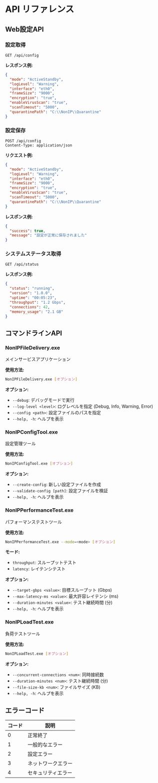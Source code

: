 # API リファレンス

## Web設定API

### 設定取得
```http
GET /api/config
```

**レスポンス例:**
```json
{
  "mode": "ActiveStandby",
  "logLevel": "Warning",
  "interface": "eth0",
  "frameSize": "9000",
  "encryption": "true",
  "enableVirusScan": "true",
  "scanTimeout": "5000",
  "quarantinePath": "C:\\NonIP\\Quarantine"
}
```

### 設定保存
```http
POST /api/config
Content-Type: application/json
```

**リクエスト例:**
```json
{
  "mode": "ActiveStandby",
  "logLevel": "Warning",
  "interface": "eth0",
  "frameSize": "9000",
  "encryption": "true",
  "enableVirusScan": "true",
  "scanTimeout": "5000",
  "quarantinePath": "C:\\NonIP\\Quarantine"
}
```

**レスポンス例:**
```json
{
  "success": true,
  "message": "設定が正常に保存されました"
}
```

### システムステータス取得
```http
GET /api/status
```

**レスポンス例:**
```json
{
  "status": "running",
  "version": "1.0.0",
  "uptime": "00:05:23",
  "throughput": "1.2 Gbps",
  "connections": 42,
  "memory_usage": "2.1 GB"
}
```

## コマンドラインAPI

### NonIPFileDelivery.exe
メインサービスアプリケーション

**使用方法:**
```bash
NonIPFileDelivery.exe [オプション]
```

**オプション:**
- `--debug`: デバッグモードで実行
- `--log-level <level>`: ログレベルを指定 (Debug, Info, Warning, Error)
- `--config <path>`: 設定ファイルのパスを指定
- `--help, -h`: ヘルプを表示

### NonIPConfigTool.exe
設定管理ツール

**使用方法:**
```bash
NonIPConfigTool.exe [オプション]
```

**オプション:**
- `--create-config`: 新しい設定ファイルを作成
- `--validate-config [path]`: 設定ファイルを検証
- `--help, -h`: ヘルプを表示

### NonIPPerformanceTest.exe
パフォーマンステストツール

**使用方法:**
```bash
NonIPPerformanceTest.exe --mode=<mode> [オプション]
```

**モード:**
- `throughput`: スループットテスト
- `latency`: レイテンシテスト

**オプション:**
- `--target-gbps <value>`: 目標スループット (Gbps)
- `--max-latency-ms <value>`: 最大許容レイテンシ (ms)
- `--duration-minutes <value>`: テスト継続時間 (分)
- `--help, -h`: ヘルプを表示

### NonIPLoadTest.exe
負荷テストツール

**使用方法:**
```bash
NonIPLoadTest.exe [オプション]
```

**オプション:**
- `--concurrent-connections <num>`: 同時接続数
- `--duration-minutes <num>`: テスト継続時間 (分)
- `--file-size-kb <num>`: ファイルサイズ (KB)
- `--help, -h`: ヘルプを表示

## エラーコード

| コード | 説明 |
|--------|------|
| 0 | 正常終了 |
| 1 | 一般的なエラー |
| 2 | 設定エラー |
| 3 | ネットワークエラー |
| 4 | セキュリティエラー |